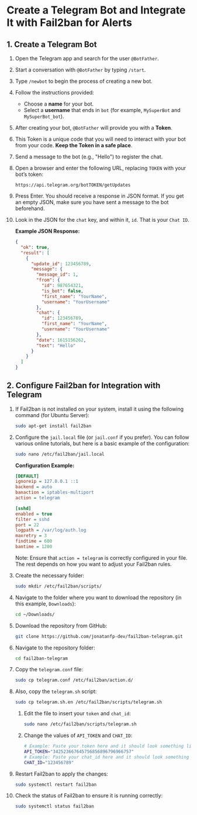 # Create a Telegram Bot and Integrate It with Fail2ban for Alerts

## 1. Create a Telegram Bot

1. Open the Telegram app and search for the user `@BotFather`.
2. Start a conversation with `@BotFather` by typing `/start`.
3. Type `/newbot` to begin the process of creating a new bot.
4. Follow the instructions provided:
   - Choose a **name** for your bot.
   - Select a **username** that ends in `bot` (for example, `MySuperBot` and `MySuperBot_bot`).
5. After creating your bot, `@BotFather` will provide you with a **Token**.
6. This Token is a unique code that you will need to interact with your bot from your code. **Keep the Token in a safe place**.
7. Send a message to the bot (e.g., "Hello") to register the chat.
8. Open a browser and enter the following URL, replacing `TOKEN` with your bot’s token:

   `https://api.telegram.org/botTOKEN/getUpdates`

9. Press Enter. You should receive a response in JSON format. If you get an empty JSON, make sure you have sent a message to the bot beforehand.
10. Look in the JSON for the `chat` key, and within it, `id`. That is your `Chat ID`.

    **Example JSON Response:**

    ```json
    {
      "ok": true,
      "result": [
        {
          "update_id": 123456789,
          "message": {
            "message_id": 1,
            "from": {
              "id": 987654321,
              "is_bot": false,
              "first_name": "YourName",
              "username": "YourUsername"
            },
            "chat": {
              "id": 123456789,
              "first_name": "YourName",
              "username": "YourUsername"
            },
            "date": 1615156262,
            "text": "Hello"
          }
        }
      ]
    }
    ```

## 2. Configure Fail2ban for Integration with Telegram

1. If Fail2ban is not installed on your system, install it using the following command (for Ubuntu Server):

   ```bash
   sudo apt-get install fail2ban
   ```

2. Configure the `jail.local` file (or `jail.conf` if you prefer). You can follow various online tutorials, but here is a basic example of the configuration:

   ```bash
   sudo nano /etc/fail2ban/jail.local
   ```

   **Configuration Example:**

   ```ini
   [DEFAULT]
   ignoreip = 127.0.0.1 ::1
   backend = auto
   banaction = iptables-multiport
   action = telegram

   [sshd]
   enabled = true
   filter = sshd
   port = 22
   logpath = /var/log/auth.log
   maxretry = 3
   findtime = 600
   bantime = 1200
   ```

   Note: Ensure that `action = telegram` is correctly configured in your file. The rest depends on how you want to adjust your Fail2ban rules.

3. Create the necessary folder:

   ```bash
   sudo mkdir /etc/fail2ban/scripts/
   ```

4. Navigate to the folder where you want to download the repository (in this example, `Downloads`):

   ```bash
   cd ~/Downloads/
   ```

5. Download the repository from GitHub:

   ```bash
   git clone https://github.com/jonatanfp-dev/fail2ban-telegram.git
   ```

6. Navigate to the repository folder:

   ```bash
   cd fail2ban-telegram
   ```

7. Copy the `telegram.conf` file:

   ```bash
   sudo cp telegram.conf /etc/fail2ban/action.d/
   ```

8. Also, copy the `telegram.sh` script:

   ```bash
   sudo cp telegram.sh.en /etc/fail2ban/scripts/telegram.sh
   ```

   1. Edit the file to insert your `token` and `chat_id`:

      ```bash
      sudo nano /etc/fail2ban/scripts/telegram.sh
      ```

   2. Change the values of `API_TOKEN` and `CHAT_ID`:
      ```bash
      # Example: Paste your token here and it should look something like
      API_TOKEN="342523667645756856896796966757"
      # Example: Paste your chat_id here and it should look something like
      CHAT_ID="123456789"
      ```

9. Restart Fail2ban to apply the changes:

   ```bash
   sudo systemctl restart fail2ban
   ```

10. Check the status of Fail2ban to ensure it is running correctly:

    ```bash
    sudo systemctl status fail2ban
    ```